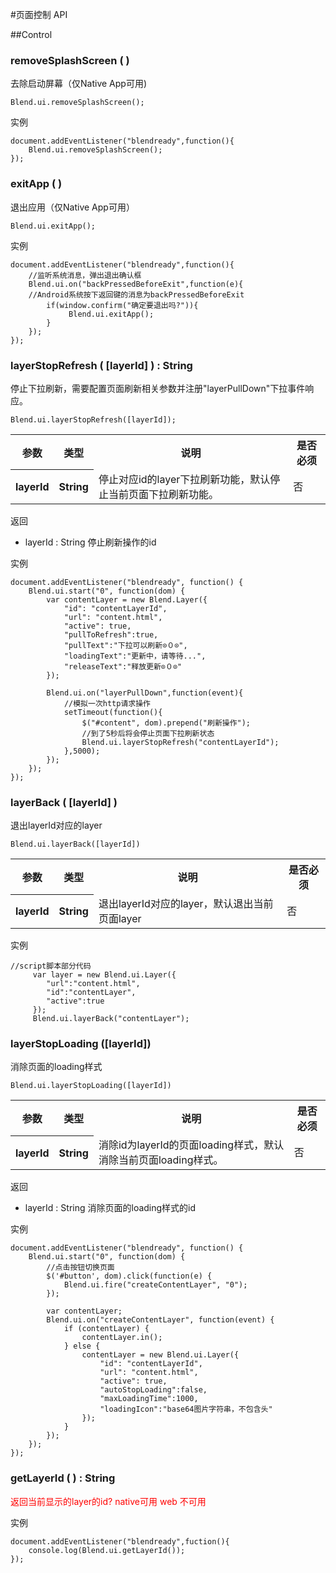 #页面控制 API

##Control
<h3 class="control" platform="ios android">removeSplashScreen ( )</h3>
去除启动屏幕（仅Native App可用)
<pre><code>Blend.ui.removeSplashScreen();</code></pre>
实例
<pre><code>document.addEventListener("blendready",function(){
	Blend.ui.removeSplashScreen();
});
</code></pre>

<h3 class="control" platform="ios android">exitApp ( )</h3>
退出应用（仅Native App可用）
<pre><code>Blend.ui.exitApp();</code></pre>
实例
<pre><code>document.addEventListener("blendready",function(){
    //监听系统消息，弹出退出确认框
	Blend.ui.on("backPressedBeforeExit",function(e){
	//Android系统按下返回键的消息为backPressedBeforeExit
        if(window.confirm("确定要退出吗?")){
             Blend.ui.exitApp();
        }
    });
});
</code></pre>

<h3 class="control" platform="ios android web">layerStopRefresh ( [layerId] ) : String</h3>
停止下拉刷新，需要配置页面刷新相关参数并注册"layerPullDown"下拉事件响应。

<pre><code>Blend.ui.layerStopRefresh([layerId]);</code></pre>

<table>
    <tbody>
        <tr>
        	<th>参数</th>
            <th>类型</th>
            <th>说明</th>
            <th>是否必须</th>
        </tr>
        <tr>
          <th>layerId</th>
          <th>String</th>
          <td>停止对应id的layer下拉刷新功能，默认停止当前页面下拉刷新功能。</td>
          <td>否</td>
        </tr>
   <tbody>
</table>

返回

*  layerId : String 停止刷新操作的id

实例
<pre><code>document.addEventListener("blendready", function() {
	Blend.ui.start("0", function(dom) {
		var contentLayer = new Blend.Layer({
            "id": "contentLayerId",
            "url": "content.html",
            "active": true,
            "pullToRefresh":true,
            "pullText":"下拉可以刷新⊙０⊙",
            "loadingText":"更新中，请等待...",
            "releaseText":"释放更新⊙０⊙"
        });

        Blend.ui.on("layerPullDown",function(event){
            //模拟一次http请求操作
            setTimeout(function(){
                $("#content", dom).prepend("刷新操作");
                //到了5秒后将会停止页面下拉刷新状态
                Blend.ui.layerStopRefresh("contentLayerId");
            },5000);
        });
	});
});
</code></pre>

<h3 class="control" platform="ios android web">layerBack ( [layerId] )</h3>
退出layerId对应的layer

<pre><code>Blend.ui.layerBack([layerId])</code></pre>

<table>
    <tbody>
        <tr>
        	<th>参数</th>
            <th>类型</th>
            <th>说明</th>
            <th>是否必须</th>
        </tr>
        <tr>
          <th>layerId</th>
          <th>String</th>
          <td>退出layerId对应的layer，默认退出当前页面layer</td>
          <td>否</td>
        </tr>
   <tbody>
</table>

实例
<pre><code>//script脚本部分代码
     var layer = new Blend.ui.Layer({
    	"url":"content.html",
    	"id":"contentLayer",
    	"active":true
	 });
	 Blend.ui.layerBack("contentLayer");
</code></pre>


<h3 class="control" platform="ios android web">layerStopLoading ([layerId])</h3>

消除页面的loading样式
<pre><code>Blend.ui.layerStopLoading([layerId])</code></pre>

<table>
    <tbody>
        <tr>
        	<th>参数</th>
            <th>类型</th>
            <th>说明</th>
            <th>是否必须</th>
        </tr>
        <tr>
          <th>layerId</th>
          <th>String</th>
          <td>消除id为layerId的页面loading样式，默认消除当前页面loading样式。</td>
          <td>否</td>
        </tr>
   <tbody>
</table>

返回

*  layerId : String 消除页面的loading样式的id

实例
<pre><code>document.addEventListener("blendready", function() {
	Blend.ui.start("0", function(dom) {
        //点击按钮切换页面
		$('#button', dom).click(function(e) {
			Blend.ui.fire("createContentLayer", "0");
		});

		var contentLayer;
		Blend.ui.on("createContentLayer", function(event) {
			if (contentLayer) {
				contentLayer.in();
			} else {
				contentLayer = new Blend.ui.Layer({
					"id": "contentLayerId",
					"url": "content.html",
					"active": true,
                    "autoStopLoading":false,
                    "maxLoadingTime":1000,
                    "loadingIcon":"base64图片字符串，不包含头"
                });
			}
		});
	});
});</code></pre>

<h3 class="control" platform="ios android">getLayerId ( ) : String</h3>
<p style="color:red">返回当前显示的layer的id? native可用 web 不可用</p>

实例
<pre><code>document.addEventListener("blendready",fuction(){
	console.log(Blend.ui.getLayerId());
});
</code></pre>